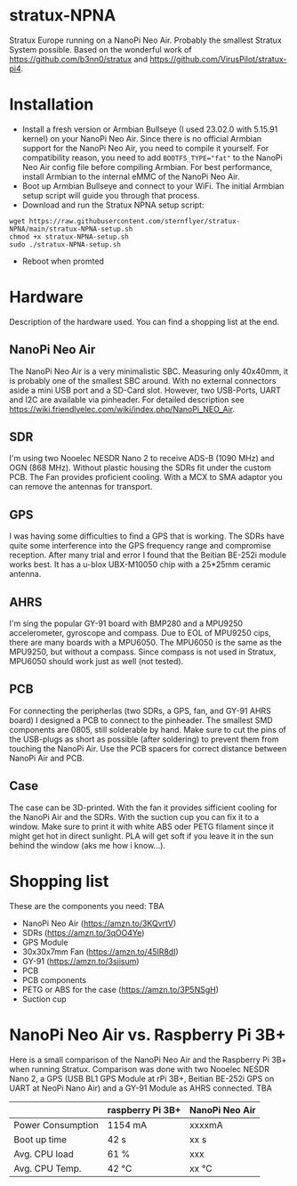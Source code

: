 # stratux-NPNA
Stratux Europe running on a NanoPi Neo Air. Probably the smallest Stratux System possible. 
Based on the wonderful work of https://github.com/b3nn0/stratux and https://github.com/VirusPilot/stratux-pi4.

# Installation
- Install a fresh version or Armbian Bullseye (I used 23.02.0 with 5.15.91 kernel) on your NanoPi Neo Air. Since there is no official Armbian support for the NanoPi Neo Air, you need to compile it yourself. For compatibility reason, you need to add ```BOOTFS_TYPE="fat"``` to the NanoPi Neo Air config file before compiling Armbian.
For best performance, install Armbian to the internal eMMC of the NanoPi Neo Air.
- Boot up Armbian Bullseye and connect to your WiFi. The initial Armbian setup script will guide you through that process.
- Download and run the Stratux NPNA setup script:
```
wget https://raw.githubusercontent.com/sternflyer/stratux-NPNA/main/stratux-NPNA-setup.sh
chmod +x stratux-NPNA-setup.sh
sudo ./stratux-NPNA-setup.sh
```

- Reboot when promted 

# Hardware
Description of the hardware used. You can find a shopping list at the end.

## NanoPi Neo Air
The NanoPi Neo Air is a very minimalistic SBC. Measuring only 40x40mm, it is probably one of the smallest SBC around. With no external connectors aside a mini USB port and a SD-Card slot. 
However, two USB-Ports, UART and I2C are available via pinheader. For detailed description see https://wiki.friendlyelec.com/wiki/index.php/NanoPi_NEO_Air.

## SDR
I'm using two Nooelec NESDR Nano 2 to receive ADS-B (1090 MHz) and OGN (868 MHz). Without plastic housing the SDRs fit under the custom PCB. The Fan provides proficient cooling. With a MCX to SMA adaptor you can remove the antennas for transport.

## GPS
I was having some difficulties to find a GPS that is working. The SDRs have quite some interference into the GPS frequency range and compromise reception. After many trial and error I found that the Beitian BE-252i module works best. It has a u-blox UBX-M10050 chip with a 25*25mm ceramic antenna.

## AHRS
I'm sing the popular GY-91 board with BMP280 and a MPU9250 accelerometer, gyroscope and compass. Due to EOL of MPU9250 cips, there are many boards with a MPU6050. The MPU6050 is the same as the MPU9250, but without a compass. Since compass is not used in Stratux, MPU6050 should work just as well (not tested).

## PCB
For connecting the peripherlas (two SDRs, a GPS, fan, and GY-91 AHRS board) I designed a PCB to connect to the pinheader. The smallest SMD components are 0805, still solderable by hand. Make sure to cut the pins of the USB-plugs as short as possible (after soldering) to prevent them from touching the NanoPi Air. Use the PCB spacers for correct distance between NanoPi Air and PCB.

## Case
The case can be 3D-printed. With the fan it provides sifficient cooling for the NanoPi Air and the SDRs. With the suction cup you can fix it to a window. Make sure to print it with white ABS oder PETG filament since it might get hot in direct sunlight. PLA will get soft if you leave it in the sun behind the window (aks me how i know...).

# Shopping list
These are the components you need: TBA
- NanoPi Neo Air (https://amzn.to/3KQvrtV)
- SDRs (https://amzn.to/3qOO4Ye)
- GPS Module
- 30x30x7mm Fan (https://amzn.to/45lR8dI)
- GY-91 (https://amzn.to/3sjisum)
- PCB
- PCB components
- PETG or ABS for the case (https://amzn.to/3P5NSgH)
- Suction cup

# NanoPi Neo Air vs. Raspberry Pi 3B+
Here is a small comparison of the NanoPi Neo Air and the Raspberry Pi 3B+ when running Stratux. Comparison was done with two Nooelec NESDR Nano 2, a GPS (USB BL1 GPS Module at rPi 3B+, Beitian BE-252i GPS on UART at NeoPi Nano Air) and a GY-91 Module as AHRS connected. TBA

|     | raspberry Pi 3B+ | NanoPi Neo Air |
|-----|---------|----------------|
Power Consumption | 1154 mA | xxxxmA|
Boot up time | 42 s | xx s |
Avg. CPU load | 61 % | xxx |
Avg. CPU Temp. | 42 °C | xx °C |
